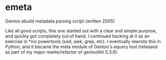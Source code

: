 emeta
=====
Gentoo ebuild metadata parsing script (written 2005)

Like all good scripts, this one started out with a clear and simple purpose, and quickly got completely out of hand. I continued hacking at it as an exercise in *nix powertools (sed, awk, grep, etc). I eventually rewrote this in Python, and it became the meta module of Gentoo's equery tool (released as part of my major rewite/refactor of gentoolkit 0.3.0).